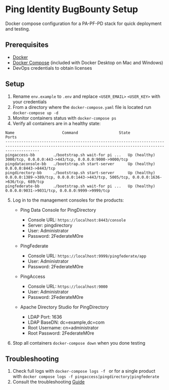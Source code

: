 # Ping Identity BugBounty Setup
Docker compose configuration for a PA-PF-PD stack for quick deployment and testing.

## Prerequisites
* [Docker](https://docs.docker.com/install/)
* [Docker Compose](https://docs.docker.com/compose/install/) (included with Docker Desktop on Mac and Windows)
* DevOps credentials to obtain licenses

## Setup
1. Rename `env.example` to `.env` and replace `<USER_EMAIL>` `<USER_KEY>` with your credentials
2. From a directory where the `docker-compose.yaml` file is located run `docker-compose up -d`
3. Monitor containers status with `docker-compose ps`
4. Verify all containers are in a healthy state:
```
Name                     Command                  State                                               Ports
-----------------------------------------------------------------------------------------------------------------------------------------------------------
pingaccess-bb        ./bootstrap.sh wait-for pi ...   Up (healthy)   3000/tcp, 0.0.0.0:443->443/tcp, 0.0.0.0:9000->9000/tcp
pingdataconsole-bb   ./bootstrap.sh start-server      Up (healthy)   0.0.0.0:8443->8443/tcp
pingdirectory-bb     ./bootstrap.sh start-server      Up (healthy)   0.0.0.0:1389->389/tcp, 0.0.0.0:1443->443/tcp, 5005/tcp, 0.0.0.0:1636->636/tcp, 689/tcp
pingfederate-bb      ./bootstrap.sh wait-for pi ...   Up (healthy)   0.0.0.0:9031->9031/tcp, 0.0.0.0:9999->9999/tcp
```
5. Log in to the management consoles for the products:

   * Ping Data Console for PingDirectory
     - Console URL: `https://localhost:8443/console`
     - Server: pingdirectory
     - User: Administrator
     - Password: 2FederateM0re

   * PingFederate
     - Console URL: `https://localhost:9999/pingfederate/app`
     - User: Administrator
     - Password: 2FederateM0re

   * PingAccess
     - Console URL: `https://localhost:9000`
     - User: Administrator
     - Password: 2FederateM0re

   * Apache Directory Studio for PingDirectory
     - LDAP Port: 1636
     - LDAP BaseDN: dc=example,dc=com
     - Root Username: cn=administrator
     - Root Password: 2FederateM0re
6. Stop all containers `docker-compose down` when you done testing

## Troubleshooting
1. Check full logs with `docker-compose logs -f ` or for a single product with `docker compose logs -f pingaccess|pingdirectory|pingfederate`
2. Consult the troubleshooting [Guide](https://github.com/pingidentity/pingidentity-devops-getting-started/blob/master/docs/troubleshooting.md)
